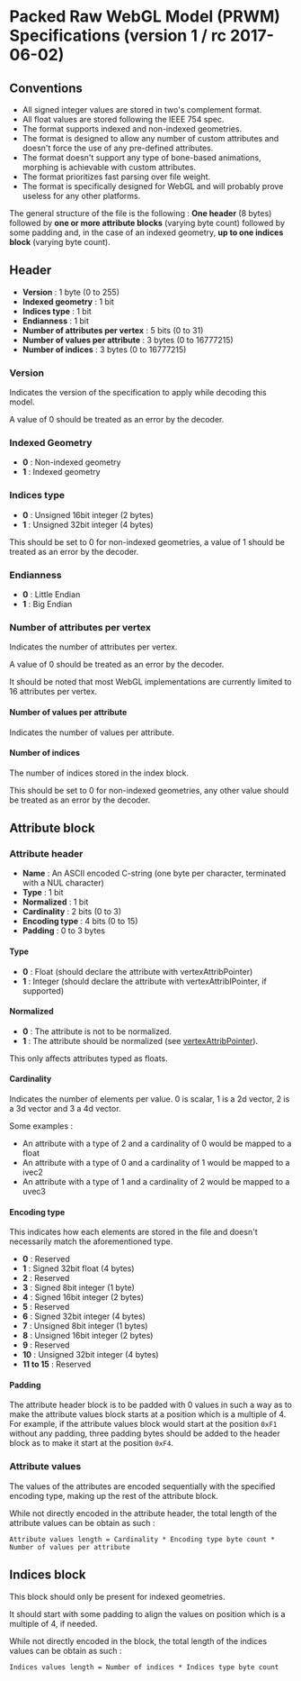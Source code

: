 # Packed Raw WebGL Model (PRWM) Specifications (version 1 / rc 2017-06-02)

## Conventions

 * All signed integer values are stored in two's complement format.
 * All float values are stored following the IEEE 754 spec.
 * The format supports indexed and non-indexed geometries.
 * The format is designed to allow any number of custom attributes and doesn't force the use of any pre-defined attributes.
 * The format doesn't support any type of bone-based animations, morphing is achievable with custom attributes.
 * The format prioritizes fast parsing over file weight.
 * The format is specifically designed for WebGL and will probably prove useless for any other platforms.

The general structure of the file is the following : **One header** (8 bytes) followed by **one or more attribute
blocks** (varying byte count) followed by some padding and, in the case of an indexed geometry, **up to one indices
block** (varying byte count).

## Header

 * **Version** : 1 byte (0 to 255)
 * **Indexed geometry** : 1 bit
 * **Indices type** : 1 bit
 * **Endianness** : 1 bit
 * **Number of attributes per vertex** : 5 bits (0 to 31)
 * **Number of values per attribute** : 3 bytes (0 to 16777215)
 * **Number of indices** : 3 bytes (0 to 16777215)

### Version

Indicates the version of the specification to apply while decoding this model.

A value of 0 should be treated as an error by the decoder.

### Indexed Geometry

 * **0** : Non-indexed geometry
 * **1** : Indexed geometry

### Indices type

 * **0** : Unsigned 16bit integer (2 bytes)
 * **1** : Unsigned 32bit integer (4 bytes)

This should be set to 0 for non-indexed geometries, a value of 1 should be treated as an error by the decoder.

### Endianness

 * **0** : Little Endian
 * **1** : Big Endian

### Number of attributes per vertex

Indicates the number of attributes per vertex.

A value of 0 should be treated as an error by the decoder.

It should be noted that most WebGL implementations are currently limited to 16 attributes per vertex.

#### Number of values per attribute

Indicates the number of values per attribute.

#### Number of indices

The number of indices stored in the index block.

This should be set to 0 for non-indexed geometries, any other value should be treated as an error by the decoder.



## Attribute block

### Attribute header

 * **Name** : An ASCII encoded C-string (one byte per character, terminated with a NUL character)
 * **Type** : 1 bit
 * **Normalized** : 1 bit
 * **Cardinality** : 2 bits (0 to 3)
 * **Encoding type** : 4 bits (0 to 15)
 * **Padding** : 0 to 3 bytes

#### Type

 * **0** : Float (should declare the attribute with vertexAttribPointer)
 * **1** : Integer (should declare the attribute with vertexAttribIPointer, if supported)

#### Normalized

 * **0** : The attribute is not to be normalized.
 * **1** : The attribute should be normalized (see [vertexAttribPointer](https://developer.mozilla.org/en-US/docs/Web/API/WebGLRenderingContext/vertexAttribPointer)).

This only affects attributes typed as floats.

#### Cardinality

Indicates the number of elements per value. 0 is scalar, 1 is a 2d vector, 2 is a 3d vector and 3 a 4d vector.

Some examples  :

 * An attribute with a type of 2 and a cardinality of 0 would be mapped to a float
 * An attribute with a type of 0 and a cardinality of 1 would be mapped to a ivec2
 * An attribute with a type of 1 and a cardinality of 2 would be mapped to a uvec3

#### Encoding type

This indicates how each elements are stored in the file and doesn't necessarily match the aforementioned type.

 * **0** : Reserved
 * **1** : Signed 32bit float (4 bytes)
 * **2** : Reserved
 * **3** : Signed 8bit integer (1 byte)
 * **4** : Signed 16bit integer (2 bytes)
 * **5** : Reserved
 * **6** : Signed 32bit integer (4 bytes)
 * **7** : Unsigned 8bit integer (1 bytes)
 * **8** : Unsigned 16bit integer (2 bytes)
 * **9** : Reserved
 * **10** : Unsigned 32bit integer (4 bytes)
 * **11 to 15** : Reserved

#### Padding

The attribute header block is to be padded with 0 values in such a way as to make the attribute values block starts at
a position which is a multiple of 4. For example, if the attribute values block would start at the position `0xF1`
without any padding, three padding bytes should be added to the header block as to make it start at the position `0xF4`.

### Attribute values

The values of the attributes are encoded sequentially with the specified encoding type, making up the rest of the attribute block.

While not directly encoded in the attribute header, the total length of the attribute values can be obtain as such :

`Attribute values length = Cardinality * Encoding type byte count * Number of values per attribute`




## Indices block

This block should only be present for indexed geometries.

It should start with some padding to align the values on position which is a multiple of 4, if needed.

While not directly encoded in the block, the total length of the indices values can be obtain as such :

`Indices values length = Number of indices * Indices type byte count`

